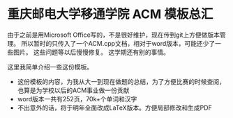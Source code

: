 # 重庆邮电大学移通学院 ACM 模板总汇
由于之前是用Microsoft Office写的，不是很好维护，现在传到git上方便做版本管理。
所以暂时的只传入了一个ACM.cpp文档，相对于word版本，可能还少了一些图片。
这些问题等以后慢慢修复。
这学期还有别的事情。

这里我简单介绍一些这份模板。
* 这份模板的内容，为我从大一到现在做题的总结，为了方便比赛的时候查阅，也算是为学校以后的ACM事业做一份贡献
* word版本一共有252页，70k+个单词和汉字
* 不出意外的话，将于明年全面改成LaTeX版本。方便局部修改和生成PDF

